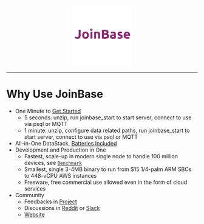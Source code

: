 <div align="center">
<a href="https://joinbase.io"><img src="https://github.com/open-joinbase/.github/blob/main/profile/joinbase_icon.png?raw=true" alt="JoinBase"></a>
</div>

------------------------

# Why Use JoinBase

* One Minute to [Get Started](https://joinbase.io/docs/getting-started/quick-start-enterprise/)
  + 5 seconds: unzip, run joinbase_start to start server, connect to use via psql or MQTT
  + 1 minute: unzip, configure data related paths, run joinbase_start to start server, connect to use via psql or MQTT
* All-in-One DataStack, [Batteries Included](https://joinbase.io/docs/getting-started/introduction/)
* Development and Production in One
  + Fastest, scale-up in modern single node to handle 100 million devices, see [`Benchmark`](https://joinbase.io/benchmark/)
  + Smallest, single 3-4MB binary to run from $15 1/4-palm ARM SBCs to 448-vCPU AWS instances
  + Freeware, free commercial use allowed even in the form of cloud services
* Community
  + Feedbacks in [Project](https://github.com/open-joinbase/JoinBase)
  + Discussions in [Reddit](https://www.reddit.com/r/joinbase/) or [Slack](https://joinbaseworkspace.slack.com/join/shared_invite/zt-1bizmnl2c-HaXl93gZ5Hnm_ukDAotZzg)
  + [Website](https://joinbase.io)
